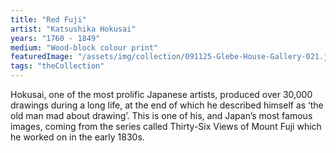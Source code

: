 ```yaml
---
title: "Red Fuji"
artist: "Katsushika Hokusai"
years: "1760 - 1849"
medium: "Wood-block colour print"
featuredImage: "/assets/img/collection/091125-Glebe-House-Gallery-021.jpg"
tags: "theCollection"
---
```

Hokusai, one of the most prolific Japanese artists, produced over 30,000 drawings during a long life, at the end of which he described himself as ‘the old man mad about drawing’. This is one of his, and Japan’s most famous images, coming from the series called Thirty-Six Views of Mount Fuji which he worked on in the early 1830s.








